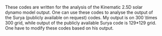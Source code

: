 These codes are written for the analysis of the Kinematic 2.5D solar dynamo model output. One can use these codes to analyse the output of the Surya (publicly available on request) codes. My output is on 300 \times 300 grid, while output of the publicly available Surya code is 129*129 grid. One have to modify these codes based on his output.

